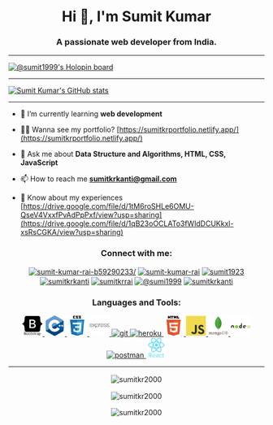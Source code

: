 <h1 align="center">Hi 👋, I'm Sumit Kumar</h1>
<h3 align="center">A passionate web developer from India.</h3>

<hr>

[![@sumit1999's Holopin board](https://holopin.io/api/user/board?user=sumit1999)](https://holopin.io/@sumit1999)

<hr>

<a href="https://quine.sh/profile/sumitkr2000"><img src="https://stats.quine.sh/sumitkr2000/github" alt="Sumit Kumar's GitHub stats" width="840px"></a>

<hr>

- 🌱 I’m currently learning **web development**

- 👨‍💻 Wanna see my portfolio? [https://sumitkrportfolio.netlify.app/](https://sumitkrportfolio.netlify.app/)

- 💬 Ask me about **Data Structure and Algorithms, HTML, CSS, JavaScript**

- 📫 How to reach me **sumitkrkanti@gmail.com**

- 📄 Know about my experiences [https://drive.google.com/file/d/1tM6roSHLe6OMU-QseV4VxxfPvAdPpPxf/view?usp=sharing](https://drive.google.com/file/d/1qB23oOCLATo3fWldDCUKkxl-xsRsCGKA/view?usp=sharing)

<h3 align="center">Connect with me:</h3>
<p align="center">
<a href="https://linkedin.com/in/sumit-kumar-rai-b59290233/" target="blank"><img align="center" src="https://raw.githubusercontent.com/rahuldkjain/github-profile-readme-generator/master/src/images/icons/Social/linked-in-alt.svg" alt="sumit-kumar-rai-b59290233/" height="30" width="40" /></a>
<a href="https://stackoverflow.com/users/18363785/sumit-kumar-rai" target="blank"><img align="center" src="https://raw.githubusercontent.com/rahuldkjain/github-profile-readme-generator/master/src/images/icons/Social/stack-overflow.svg" alt="sumit-kumar-rai" height="30" width="40" /></a>
<a href="https://www.codechef.com/users/sumit1923" target="blank"><img align="center" src="https://cdn.jsdelivr.net/npm/simple-icons@3.1.0/icons/codechef.svg" alt="sumit1923" height="30" width="40" /></a>
<a href="https://www.hackerrank.com/sumitkrkanti" target="blank"><img align="center" src="https://raw.githubusercontent.com/rahuldkjain/github-profile-readme-generator/master/src/images/icons/Social/hackerrank.svg" alt="sumitkrkanti" height="30" width="40" /></a>
<a href="https://www.leetcode.com/sumitkrrai" target="blank"><img align="center" src="https://raw.githubusercontent.com/rahuldkjain/github-profile-readme-generator/master/src/images/icons/Social/leet-code.svg" alt="sumitkrrai" height="30" width="40" /></a>
<a href="https://www.hackerearth.com/@sumi1999" target="blank"><img align="center" src="https://raw.githubusercontent.com/rahuldkjain/github-profile-readme-generator/master/src/images/icons/Social/hackerearth.svg" alt="@sumi1999" height="30" width="40" /></a>
<a href="https://auth.geeksforgeeks.org/user/sumitkrkanti" target="blank"><img align="center" src="https://raw.githubusercontent.com/rahuldkjain/github-profile-readme-generator/master/src/images/icons/Social/geeks-for-geeks.svg" alt="sumitkrkanti" height="30" width="40" /></a>
</p>

<h3 align="center">Languages and Tools:</h3>
<p align="center"> <a href="https://getbootstrap.com" target="_blank" rel="noreferrer"> <img src="https://raw.githubusercontent.com/devicons/devicon/master/icons/bootstrap/bootstrap-plain-wordmark.svg" alt="bootstrap" width="40" height="40"/> </a> <a href="https://www.w3schools.com/cpp/" target="_blank" rel="noreferrer"> <img src="https://raw.githubusercontent.com/devicons/devicon/master/icons/cplusplus/cplusplus-original.svg" alt="cplusplus" width="40" height="40"/> </a> <a href="https://www.w3schools.com/css/" target="_blank" rel="noreferrer"> <img src="https://raw.githubusercontent.com/devicons/devicon/master/icons/css3/css3-original-wordmark.svg" alt="css3" width="40" height="40"/> </a> <a href="https://expressjs.com" target="_blank" rel="noreferrer"> <img src="https://raw.githubusercontent.com/devicons/devicon/master/icons/express/express-original-wordmark.svg" alt="express" width="40" height="40"/> </a> <a href="https://git-scm.com/" target="_blank" rel="noreferrer"> <img src="https://www.vectorlogo.zone/logos/git-scm/git-scm-icon.svg" alt="git" width="40" height="40"/> </a> <a href="https://heroku.com" target="_blank" rel="noreferrer"> <img src="https://www.vectorlogo.zone/logos/heroku/heroku-icon.svg" alt="heroku" width="40" height="40"/> </a> <a href="https://www.w3.org/html/" target="_blank" rel="noreferrer"> <img src="https://raw.githubusercontent.com/devicons/devicon/master/icons/html5/html5-original-wordmark.svg" alt="html5" width="40" height="40"/> </a> <a href="https://developer.mozilla.org/en-US/docs/Web/JavaScript" target="_blank" rel="noreferrer"> <img src="https://raw.githubusercontent.com/devicons/devicon/master/icons/javascript/javascript-original.svg" alt="javascript" width="40" height="40"/> </a> <a href="https://www.mongodb.com/" target="_blank" rel="noreferrer"> <img src="https://raw.githubusercontent.com/devicons/devicon/master/icons/mongodb/mongodb-original-wordmark.svg" alt="mongodb" width="40" height="40"/> </a> <a href="https://nodejs.org" target="_blank" rel="noreferrer"> <img src="https://raw.githubusercontent.com/devicons/devicon/master/icons/nodejs/nodejs-original-wordmark.svg" alt="nodejs" width="40" height="40"/> </a> <a href="https://postman.com" target="_blank" rel="noreferrer"> <img src="https://www.vectorlogo.zone/logos/getpostman/getpostman-icon.svg" alt="postman" width="40" height="40"/> </a> <a href="https://reactjs.org/" target="_blank" rel="noreferrer"> <img src="https://raw.githubusercontent.com/devicons/devicon/master/icons/react/react-original-wordmark.svg" alt="react" width="40" height="40"/> </a> </p>

<hr>

<p align="center"><img align="center" src="https://github-readme-stats.vercel.app/api?username=sumitkr2000&show_icons=true&locale=en" alt="sumitkr2000" /></p>

<p align="center"><img align="center" src="https://github-readme-streak-stats.herokuapp.com/?user=sumitkr2000&" alt="sumitkr2000" /></p>

<p align="center"><img align="center" src="https://github-readme-stats.vercel.app/api/top-langs?username=sumitkr2000&show_icons=true&locale=en&layout=compact" alt="sumitkr2000" width="58%"/></p>
